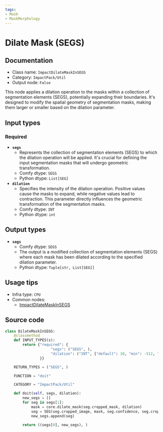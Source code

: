 ```yaml
---
tags:
- Mask
- MaskMorphology
---
```


# Dilate Mask (SEGS)
## Documentation
- Class name: `ImpactDilateMaskInSEGS`
- Category: `ImpactPack/Util`
- Output node: `False`

This node applies a dilation operation to the masks within a collection of segmentation elements (SEGS), potentially expanding their boundaries. It's designed to modify the spatial geometry of segmentation masks, making them larger or smaller based on the dilation parameter.
## Input types
### Required
- **`segs`**
    - Represents the collection of segmentation elements (SEGS) to which the dilation operation will be applied. It's crucial for defining the input segmentation masks that will undergo geometric transformation.
    - Comfy dtype: `SEGS`
    - Python dtype: `List[SEG]`
- **`dilation`**
    - Specifies the intensity of the dilation operation. Positive values cause the masks to expand, while negative values lead to contraction. This parameter directly influences the geometric transformation of the segmentation masks.
    - Comfy dtype: `INT`
    - Python dtype: `int`
## Output types
- **`segs`**
    - Comfy dtype: `SEGS`
    - The output is a modified collection of segmentation elements (SEGS) where each mask has been dilated according to the specified dilation parameter.
    - Python dtype: `Tuple[str, List[SEG]]`
## Usage tips
- Infra type: `CPU`
- Common nodes:
    - [ImpactDilateMaskInSEGS](../../ComfyUI-Impact-Pack/Nodes/ImpactDilateMaskInSEGS.md)



## Source code
```python
class DilateMaskInSEGS:
    @classmethod
    def INPUT_TYPES(s):
        return {"required": {
                     "segs": ("SEGS", ),
                     "dilation": ("INT", {"default": 10, "min": -512, "max": 512, "step": 1}),
                }}

    RETURN_TYPES = ("SEGS", )

    FUNCTION = "doit"

    CATEGORY = "ImpactPack/Util"

    def doit(self, segs, dilation):
        new_segs = []
        for seg in segs[1]:
            mask = core.dilate_mask(seg.cropped_mask, dilation)
            seg = SEG(seg.cropped_image, mask, seg.confidence, seg.crop_region, seg.bbox, seg.label, seg.control_net_wrapper)
            new_segs.append(seg)

        return ((segs[0], new_segs), )

```
